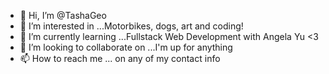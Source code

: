 - 👋 Hi, I’m @TashaGeo
- 👀 I’m interested in ...Motorbikes, dogs, art and coding!
- 🌱 I’m currently learning ...Fullstack Web Development with Angela Yu <3
- 💞️ I’m looking to collaborate on ...I'm up for anything
- 📫 How to reach me ... on any of my contact info

<!---
TashaGeo/TashaGeo is a ✨ special ✨ repository because its `README.md` (this file) appears on your GitHub profile.
You can click the Preview link to take a look at your changes.
--->
